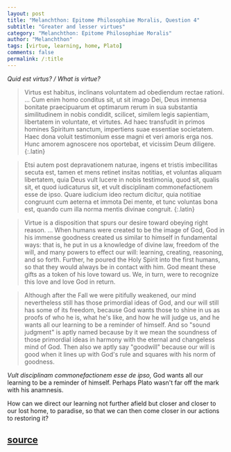 ```yaml
---
layout: post
title: "Melanchthon: Epitome Philosophiae Moralis, Question 4"
subtitle: "Greater and lesser virtues"
category: "Melanchthon: Epitome Philosophiae Moralis"
author: "Melanchthon"
tags: [virtue, learning, home, Plato]
comments: false
permalink: /:title
---
```


*Quid est virtus? / What is virtue?*

> Virtus est habitus, inclinans voluntatem ad obediendum rectae rationi. ... Cum enim homo conditus sit, ut sit imago Dei, Deus immensa bonitate praecipuarum et optimarum rerum in sua substantia similitudinem in nobis condidit, scilicet, similem legis sapientiam, libertatem in voluntate, et virtutes. Ad haec transfudit in primos homines Spiritum sanctum, impertiens suae essentiae societatem. Haec dona voluit testimonium esse magni et veri amoris erga nos. Hunc amorem agnoscere nos oportebat, et vicissim Deum diligere.
{:.latin}

> Etsi autem post depravationem naturae, ingens et tristis imbecillitas secuta est, tamen et mens retinet insitas notitias, et voluntas aliquam libertatem, quia Deus vult lucere in nobis testimonia, quod sit, qualis sit, et quod iudicaturus sit, et vult disciplinam commonefactionem esse de ipso. Quare iudicium ideo rectum dicitur, quia notitiae congruunt cum aeterna et immota Dei mente, et tunc voluntas bona est, quando cum illa norma mentis divinae congruit.
{:.latin}

> Virtue is a disposition that spurs our desire toward obeying right reason. ... When humans were created to be the image of God, God in his immense goodness created us similar to himself in fundamental ways: that is, he put in us a knowledge of divine law, freedom of the will, and many powers to effect our will: learning, creating, reasoning, and so forth. Further, he poured the Holy Spirit into the first humans, so that they would always be in contact with him. God meant these gifts as a token of his love toward us. We, in turn, were to recognize this love and love God in return.

> Although after the Fall we were pitifully weakened, our mind nevertheless still has those primordial ideas of God, and our will still has some of its freedom, because God wants those to shine in us as proofs of who he is, what he's like, and how he will judge us, and he wants all our learning to be a reminder of himself. And so "sound judgment" is aptly named because by it we mean the soundness of those primordial ideas in harmony with the eternal and changeless mind of God. Then also we aptly say "goodwill" because our will is good when it lines up with God's rule and squares with his norm of goodness.

*Vult disciplinam commonefactionem esse de ipso,* God wants all our learning to be a reminder of himself. Perhaps Plato wasn't far off the mark with his anamnesis.

How can we direct our learning not further afield but closer and closer to our lost home, to paradise, so that we can then come closer in our actions to restoring it?

<h2 class="post-source"><a href="https://books.google.com/books?id=RBw8AAAAcAAJ&pg=PA30"><i class="fas fa-book" aria-hidden="true"></i> source</a></h2>
